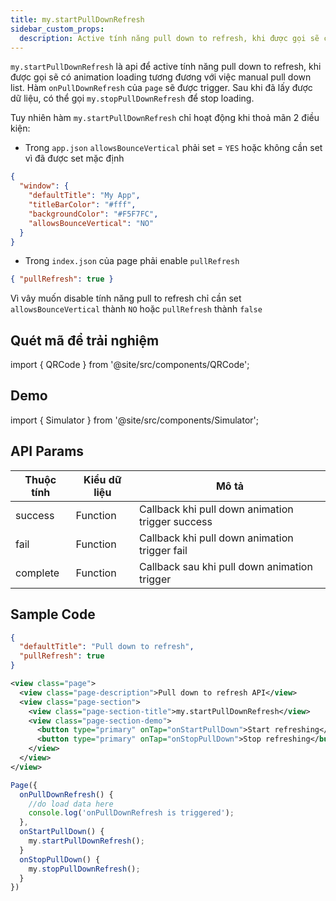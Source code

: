 ```yaml
---
title: my.startPullDownRefresh
sidebar_custom_props:
  description: Active tính năng pull down to refresh, khi được gọi sẽ có animation loading tương đương với việc manual pull down list
---
```


`my.startPullDownRefresh` là api để active tính năng pull down to refresh, khi được gọi sẽ có animation loading tương đương với việc manual pull down list. Hàm `onPullDownRefresh` của `page` sẽ được trigger. Sau khi đã lấy được dữ liệu, có thể gọi `my.stopPullDownRefresh` để stop loading.

Tuy nhiên hàm `my.startPullDownRefresh` chỉ hoạt động khi thoả mãn 2 điều kiện:

- Trong `app.json` `allowsBounceVertical` phải set = `YES` hoặc không cần set vì đã được set mặc định

```json
{
  "window": {
    "defaultTitle": "My App",
    "titleBarColor": "#fff",
    "backgroundColor": "#F5F7FC",
    "allowsBounceVertical": "NO"
  }
}
```

- Trong `index.json` của page phải enable `pullRefresh`

```json
{ "pullRefresh": true }
```

Vì vây muốn disable tính năng pull to refresh chỉ cần set `allowsBounceVertical` thành `NO` hoặc `pullRefresh` thành `false`

## Quét mã để trải nghiệm

import { QRCode } from '@site/src/components/QRCode';

<QRCode page="pages/api/pull-refresh/index" />

## Demo

import { Simulator } from '@site/src/components/Simulator';

<Simulator page="pages/api/pull-refresh/index" />

## API Params

| Thuộc tính | Kiểu dữ liệu | Mô tả                                            |
| ---------- | ------------ | ------------------------------------------------ |
| success    | Function     | Callback khi pull down animation trigger success |
| fail       | Function     | Callback khi pull down animation trigger fail    |
| complete   | Function     | Callback sau khi pull down animation trigger     |

## Sample Code

```json title=index.json
{
  "defaultTitle": "Pull down to refresh",
  "pullRefresh": true
}
```

```xml title=index.txml
<view class="page">
  <view class="page-description">Pull down to refresh API</view>
  <view class="page-section">
    <view class="page-section-title">my.startPullDownRefresh</view>
    <view class="page-section-demo">
      <button type="primary" onTap="onStartPullDown">Start refreshing</button>
      <button type="primary" onTap="onStopPullDown">Stop refreshing</button>
    </view>
  </view>
</view>
```

```js title=index.js
Page({
  onPullDownRefresh() {
    //do load data here
    console.log('onPullDownRefresh is triggered');
  },
  onStartPullDown() {
    my.startPullDownRefresh();
  }
  onStopPullDown() {
    my.stopPullDownRefresh();
  }
})
```
